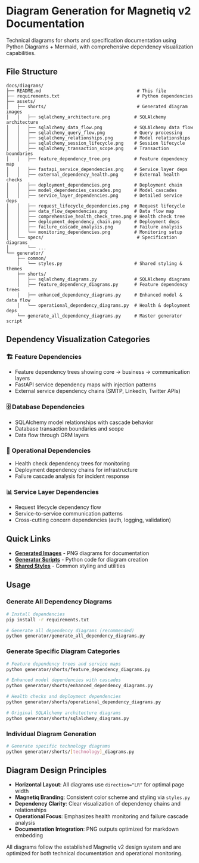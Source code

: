 # Diagram Generation for Magnetiq v2 Documentation

Technical diagrams for shorts and specification documentation using Python Diagrams + Mermaid, with comprehensive dependency visualization capabilities.

## File Structure

```
docs/diagrams/
├── README.md                                    # This file
├── requirements.txt                             # Python dependencies
├── assets/
│   ├── shorts/                                  # Generated diagram images
│   │   ├── sqlalchemy_architecture.png         # SQLAlchemy architecture
│   │   ├── sqlalchemy_data_flow.png            # SQLAlchemy data flow
│   │   ├── sqlalchemy_query_flow.png           # Query processing
│   │   ├── sqlalchemy_relationships.png        # Model relationships
│   │   ├── sqlalchemy_session_lifecycle.png    # Session lifecycle
│   │   ├── sqlalchemy_transaction_scope.png    # Transaction boundaries
│   │   ├── feature_dependency_tree.png         # Feature dependency map
│   │   ├── fastapi_service_dependencies.png    # Service layer deps
│   │   ├── external_dependency_health.png      # External health checks
│   │   ├── deployment_dependencies.png         # Deployment chain
│   │   ├── model_dependencies_cascades.png     # Model cascades
│   │   ├── service_layer_dependencies.png      # Detailed service deps
│   │   ├── request_lifecycle_dependencies.png  # Request lifecycle
│   │   ├── data_flow_dependencies.png          # Data flow map
│   │   ├── comprehensive_health_check_tree.png # Health check tree
│   │   ├── deployment_dependency_chain.png     # Deployment deps
│   │   ├── failure_cascade_analysis.png        # Failure analysis
│   │   └── monitoring_dependencies.png         # Monitoring setup
│   └── specs/                                   # Specification diagrams
│       └── ...
└── generator/
    ├── common/
    │   └── styles.py                           # Shared styling & themes
    ├── shorts/
    │   ├── sqlalchemy_diagrams.py              # SQLAlchemy diagrams
    │   ├── feature_dependency_diagrams.py      # Feature dependency trees
    │   ├── enhanced_dependency_diagrams.py     # Enhanced model & data flow
    │   └── operational_dependency_diagrams.py  # Health & deployment deps
    └── generate_all_dependency_diagrams.py     # Master generator script
```

## Dependency Visualization Categories

### 🏗️ **Feature Dependencies**
- Feature dependency trees showing core → business → communication layers
- FastAPI service dependency maps with injection patterns
- External service dependency chains (SMTP, LinkedIn, Twitter APIs)

### 🗄️ **Database Dependencies**
- SQLAlchemy model relationships with cascade behavior
- Database transaction boundaries and scope
- Data flow through ORM layers

### 🔧 **Operational Dependencies**  
- Health check dependency trees for monitoring
- Deployment dependency chains for infrastructure
- Failure cascade analysis for incident response

### 📊 **Service Layer Dependencies**
- Request lifecycle dependency flow
- Service-to-service communication patterns
- Cross-cutting concern dependencies (auth, logging, validation)

## Quick Links

- **[Generated Images](./assets/shorts/)** - PNG diagrams for documentation
- **[Generator Scripts](./generator/shorts/)** - Python code for diagram creation
- **[Shared Styles](./generator/common/)** - Common styling and utilities

## Usage

### Generate All Dependency Diagrams
```bash
# Install dependencies
pip install -r requirements.txt

# Generate all dependency diagrams (recommended)
python generator/generate_all_dependency_diagrams.py
```

### Generate Specific Diagram Categories
```bash
# Feature dependency trees and service maps
python generator/shorts/feature_dependency_diagrams.py

# Enhanced model dependencies with cascades
python generator/shorts/enhanced_dependency_diagrams.py

# Health checks and deployment dependencies  
python generator/shorts/operational_dependency_diagrams.py

# Original SQLAlchemy architecture diagrams
python generator/shorts/sqlalchemy_diagrams.py
```

### Individual Diagram Generation
```bash
# Generate specific technology diagrams
python generator/shorts/[technology]_diagrams.py
```

## Diagram Design Principles

- **Horizontal Layout**: All diagrams use `direction="LR"` for optimal page width
- **Magnetiq Branding**: Consistent color scheme and styling via `styles.py`
- **Dependency Clarity**: Clear visualization of dependency chains and relationships
- **Operational Focus**: Emphasizes health monitoring and failure cascade analysis
- **Documentation Integration**: PNG outputs optimized for markdown embedding

All diagrams follow the established Magnetiq v2 design system and are optimized for both technical documentation and operational monitoring.